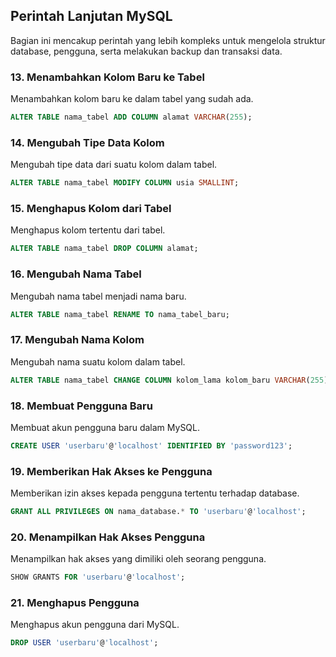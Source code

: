 ## Perintah Lanjutan MySQL

Bagian ini mencakup perintah yang lebih kompleks untuk mengelola struktur database, pengguna, serta melakukan backup dan transaksi data.

### 13. Menambahkan Kolom Baru ke Tabel
Menambahkan kolom baru ke dalam tabel yang sudah ada.
```sql
ALTER TABLE nama_tabel ADD COLUMN alamat VARCHAR(255);
```

### 14. Mengubah Tipe Data Kolom
Mengubah tipe data dari suatu kolom dalam tabel.
```sql
ALTER TABLE nama_tabel MODIFY COLUMN usia SMALLINT;
```

### 15. Menghapus Kolom dari Tabel
Menghapus kolom tertentu dari tabel.
```sql
ALTER TABLE nama_tabel DROP COLUMN alamat;
```

### 16. Mengubah Nama Tabel
Mengubah nama tabel menjadi nama baru.
```sql
ALTER TABLE nama_tabel RENAME TO nama_tabel_baru;
```

### 17. Mengubah Nama Kolom
Mengubah nama suatu kolom dalam tabel.
```sql
ALTER TABLE nama_tabel CHANGE COLUMN kolom_lama kolom_baru VARCHAR(255);
```

### 18. Membuat Pengguna Baru
Membuat akun pengguna baru dalam MySQL.
```sql
CREATE USER 'userbaru'@'localhost' IDENTIFIED BY 'password123';
```

### 19. Memberikan Hak Akses ke Pengguna
Memberikan izin akses kepada pengguna tertentu terhadap database.
```sql
GRANT ALL PRIVILEGES ON nama_database.* TO 'userbaru'@'localhost';
```

### 20. Menampilkan Hak Akses Pengguna
Menampilkan hak akses yang dimiliki oleh seorang pengguna.
```sql
SHOW GRANTS FOR 'userbaru'@'localhost';
```

### 21. Menghapus Pengguna
Menghapus akun pengguna dari MySQL.
```sql
DROP USER 'userbaru'@'localhost';
```
